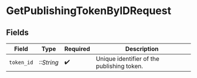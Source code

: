 # GetPublishingTokenByIDRequest


## Fields

| Field                                      | Type                                       | Required                                   | Description                                |
| ------------------------------------------ | ------------------------------------------ | ------------------------------------------ | ------------------------------------------ |
| `token_id`                                 | *::String*                                 | :heavy_check_mark:                         | Unique identifier of the publishing token. |